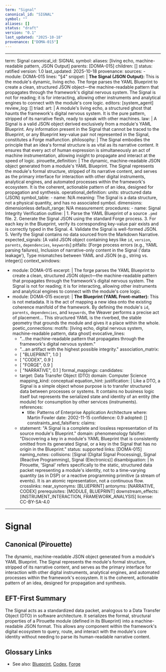 ```yaml
---
term: "Signal"
canonical_id: "SIGNAL"
symbol: ""
aliases: []
status: "draft"
version: "0.1"
last_updated: "2025-10-18"
provenance: ["DOMA-015"]
---
```


---
term: Signal
canonical_id: SIGNAL
symbol: 
aliases: [living echo, machine-readable pattern, JSON Output]
parents: [DOMA-015]
children: []
status: ratified
version: 1.0
last_updated: 2025-10-18
provenance:
  sources:
    - module: DOMA-015
      lines: "§4"
      snippet: |
        **The Signal (JSON Output):** This is the module's dynamic, living echo. The forge parses the YAML Blueprint to create a clean, structured JSON object—the machine-readable pattern that propagates through the framework's digital nervous system. The Signal is not for reading; it is for interacting, allowing other instruments and analytical engines to connect with the module's core logic.
  editors: [system_agent]
  review_log: []
triad:
  art: |
    A module's living echo, a structured ghost that haunts the framework's digital nervous system. It is the pure pattern, stripped of its narrative flesh, ready to speak with other machines.
  law: |
    A Signal is a valid JSON object derived exclusively from a module's YAML Blueprint. Any information present in the Signal that cannot be traced to the Blueprint, or any Blueprint key-value pair not represented in the Signal, constitutes a Forge malfunction.
  philosophy: |
    The Signal embodies the principle that an idea's formal structure is as vital as its narrative content. It ensures that every act of human expression is simultaneously an act of machine instrumentation, allowing insight to propagate and interact at the speed of logic.
pirouette_definition: |
  The dynamic, machine-readable JSON object generated from a module's YAML Blueprint. The Signal represents the module's formal structure, stripped of its narrative content, and serves as the primary interface for interaction with other digital instruments, analytical engines, and automated processes within the framework's ecosystem. It is the coherent, actionable pattern of an idea, designed for propagation and synthesis.
operational_definition:
  units: structured data (JSON)
  symbol_table:
    - name: N/A
      meaning: The Signal is a data structure, not a physical quantity, and has no associated symbol.
      dimensions: dimensionless
      default_range: N/A
  measurement:
    procedures:
      - name: Signal Integrity Verification
        outline: |
          1. Parse the YAML Blueprint of a source `.pmd` file.
          2. Generate the Signal JSON using the standard Forge process.
          3. For each key in the Blueprint, verify its corresponding key-value pair exists and is correctly typed in the Signal.
          4. Validate the Signal is well-formed JSON.
          5. Verify the Signal contains no data sourced from the Markdown Narrative.
        expected_signals: [A valid JSON object containing keys like `id`, `version`, `parents`, `dependencies`, `keywords`]
        pitfalls: [Forge process errors (e.g., YAML parsing failures), Inclusion of narrative-only content in the Signal ('data leakage'), Type mismatches between YAML and JSON (e.g., string vs. integer)]
context_windows:
  - module: DOMA-015
    excerpt: |
      The forge parses the YAML Blueprint to create a clean, structured JSON object—the machine-readable pattern that propagates through the framework's digital nervous system. The Signal is not for reading; it is for interacting, allowing other instruments and analytical engines to connect with the module's core logic.
  - module: DOMA-015
    excerpt: |
      **The Blueprint (YAML Front-matter):** This is not metadata. It is the act of mapping a new idea onto the existing coherence manifold of the framework. By defining the module's `id`, `parents`, `dependencies`, and `keywords`, the Weaver performs a precise act of placement... This structured YAML is the riverbed, the stable geometry that grounds the module and gives it a place within the whole.
poetic_connections:
  motifs: [living echo, digital nervous system, machine-readable pattern, data ghost]
  evocative_lines:
    - "...the machine-readable pattern that propagates through the framework's digital nervous system."
    - "...an artifact with the highest possible integrity."
  association_matrix:
    - [ "BLUEPRINT", 1.0 ]
    - [ "CODEX", 0.9 ]
    - [ "FORGE", 0.9 ]
    - [ "NARRATIVE", 0.1 ]
formal_mappings:
  candidates:
    - target: Data Transfer Object (DTO)
      domain: Computer Science
      mapping_kind: conceptual
      equation_hint:
      justification: |
        Like a DTO, a Signal is a simple object whose purpose is to transfer structured data between processes or systems. It contains no business logic itself but represents the serialized state and identity of an entity (the module) for consumption by other services (instruments).
      references:
        - title: Patterns of Enterprise Application Architecture
          where: Martin Fowler
          date: 2002-11-15
      confidence: 0.9
  adopted: []
constraints_and_falsifiers:
  claims:
    - statement: "A Signal is a complete and lossless representation of its source module's Blueprint."
      domain: phenomenology
      falsifier: "Discovering a key in a module's YAML Blueprint that is consistently omitted from its generated Signal, or a key in the Signal that has no origin in the Blueprint."
      status: supported
      links: [DOMA-015]
naming_notes:
  collisions: [Signal (Digital Signal Processing), Signal (Reactive Programming), Signal (Electronics)]
  disambiguation: |
    In Pirouette, 'Signal' refers specifically to the static, structured data packet representing a module's identity, not to a time-varying quantity (as in DSP) or a reactive programming primitive (a stream of events). It is an atomic representation, not a continuous flow.
crosslinks:
  near_synonyms: [BLUEPRINT]
  antonyms: [NARRATIVE, CODEX]
  prerequisites: [MODULE, BLUEPRINT]
  downstream_effects: [INSTRUMENT_INTERACTION, FRAMEWORK_ANALYSIS]
license: CC-BY-SA-4.0
---

# Signal

## Canonical (Pirouette)
The dynamic, machine-readable JSON object generated from a module's YAML Blueprint. The Signal represents the module's formal structure, stripped of its narrative content, and serves as the primary interface for interaction with other digital instruments, analytical engines, and automated processes within the framework's ecosystem. It is the coherent, actionable pattern of an idea, designed for propagation and synthesis.

## EFT-First Summary
The Signal acts as a standardized data packet, analogous to a Data Transfer Object (DTO) in software architecture. It serializes the formal, structural properties of a Pirouette module (defined in its Blueprint) into a machine-readable JSON format. This allows any component within the framework's digital ecosystem to query, route, and interact with the module's core identity without needing to parse its human-readable narrative content.

## Glossary Links
- See also: [Blueprint](<glossary_link_placeholder>), [Codex](<glossary_link_placeholder>), [Forge](<glossary_link_placeholder>)